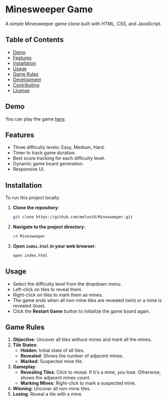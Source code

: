 # Minesweeper Game

A simple Minesweeper game clone built with HTML, CSS, and JavaScript.

## Table of Contents
- [Demo](#demo)
- [Features](#features)
- [Installation](#installation)
- [Usage](#usage)
- [Game Rules](#game-rules)
- [Development](#development)
- [Contributing](#contributing)
- [License](#license)

## Demo
You can play the game [here](https://meluni9.github.io/Minesweeper/).

## Features
- Three difficulty levels: Easy, Medium, Hard.
- Timer to track game duration.
- Best score tracking for each difficulty level.
- Dynamic game board generation.
- Responsive UI.

## Installation
To run this project locally:
1. **Clone the repository**:
    ```bash
    git clone https://github.com/meluni9/Minesweeper.git
    ```
2. **Navigate to the project directory**:
    ```bash
    cd Minesweeper
    ```
3. **Open `index.html` in your web browser**:
    ```bash
    open index.html
    ```

## Usage
- Select the difficulty level from the dropdown menu.
- Left-click on tiles to reveal them.
- Right-click on tiles to mark them as mines.
- The game ends when all non-mine tiles are revealed (win) or a mine is revealed (lose).
- Click the **Restart Game** button to initialize the game board again.

## Game Rules
1. **Objective**: Uncover all tiles without mines and mark all the mines.
2. **Tile States**:
    - **Hidden**: Initial state of all tiles.
    - **Revealed**: Shows the number of adjacent mines.
    - **Marked**: Suspected mine tile.
3. **Gameplay**:
    - **Revealing Tiles**: Click to reveal. If it's a mine, you lose. Otherwise, shows the adjacent mines count.
    - **Marking Mines**: Right-click to mark a suspected mine.
4. **Winning**: Uncover all non-mine tiles.
5. **Losing**: Reveal a tile with a mine.

